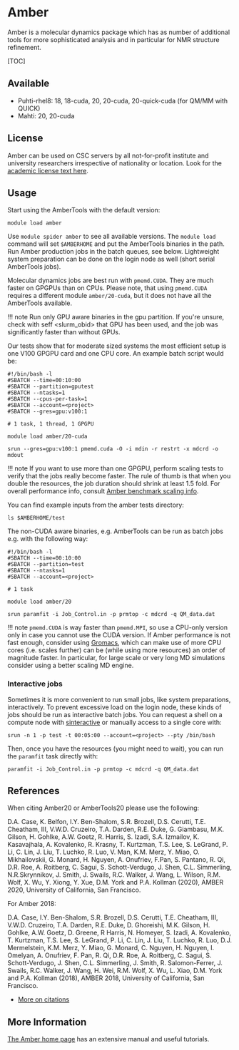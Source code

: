 # Amber

Amber is a molecular dynamics package which has as number of additional
tools for more sophisticated analysis and in particular for NMR
structure refinement.

[TOC]

## Available

* Puhti-rhel8: 18, 18-cuda, 20, 20-cuda, 20-quick-cuda (for QM/MM with QUICK)
* Mahti: 20, 20-cuda

## License

Amber can be used on CSC servers by all not-for-profit institute and
university researchers irrespective of nationality or location. Look for
the [academic license text here](http://ambermd.org/LicenseAmber20.pdf).

## Usage

Start using the AmberTools with the default version:
  
```
module load amber
```

Use `module spider amber` to see all available versions.
The `module load` command will set `$AMBERHOME` and put the AmberTools binaries in the path. Run Amber
production jobs in the batch queues, see below. Lightweight system preparation
can be done on the login node as well (short serial AmberTools jobs).

Molecular dynamics jobs are best run with `pmemd.CUDA`. They are much faster
on GPGPUs than on CPUs. Please note, that using `pmemd.CUDA` requires
a different module `amber/20-cuda`, but it does not have all the AmberTools available.

!!! note
    Run only GPU aware binaries in the gpu partition. If you're unsure,
    check with seff <slurm_obid> that GPU has been used, and the job
    was significantly faster than without GPUs.
    
Our tests show that for moderate sized systems the most efficient setup
is one V100 GPGPU card and one CPU core. An example batch script would be:

```
#!/bin/bash -l
#SBATCH --time=00:10:00
#SBATCH --partition=gputest
#SBATCH --ntasks=1
#SBATCH --cpus-per-task=1
#SBATCH --account=<project>
#SBATCH --gres=gpu:v100:1

# 1 task, 1 thread, 1 GPGPU

module load amber/20-cuda

srun --gres=gpu:v100:1 pmemd.cuda -O -i mdin -r restrt -x mdcrd -o mdout
```

!!! note
    If you want to use more than one GPGPU, perform scaling tests to verify that
    the jobs really become faster. The rule of thumb is that when you double the resources,
    the job duration should shrink at least 1.5 fold.
    For overall performance info, consult [Amber benchmark scaling info](http://ambermd.org/GPUPerformance.php).

You can find example inputs from the amber tests directory:

```
ls $AMBERHOME/test
```

The non-CUDA aware binaries, e.g. AmberTools can be run as batch jobs e.g. with the following way:

```
#!/bin/bash -l
#SBATCH --time=00:10:00
#SBATCH --partition=test
#SBATCH --ntasks=1
#SBATCH --account=<project>

# 1 task

module load amber/20

srun paramfit -i Job_Control.in -p prmtop -c mdcrd -q QM_data.dat
```

!!! note
    `pmemd.CUDA` is way faster than `pmemd.MPI`, so use a CPU-only 
    version only in case you cannot use the CUDA version. If Amber performance
    is not fast enough, consider using [Gromacs](gromacs.md), which can make use
    of more CPU cores (i.e. scales further) can be (while using more resources)
    an order of magnitude faster. In particular, for large scale or very long MD
    simulations consider using a better scaling MD engine.

### Interactive jobs

Sometimes it is more convenient to run small jobs, like system
preparations, interactively. To prevent excessive load on the login node, these
kinds of jobs should be run as interactive batch jobs. You can request
a shell on a compute node with 
[sinteractive](../computing/running/interactive-usage.md) or manually access to a single core with:

```
srun -n 1 -p test -t 00:05:00 --account=<project> --pty /bin/bash
```

Then, once you have the resources (you might need to wait), 
you can run the `paramfit` task directly with:

```
paramfit -i Job_Control.in -p prmtop -c mdcrd -q QM_data.dat
```

## References

When citing Amber20 or AmberTools20 please use the following:

D.A. Case, K. Belfon, I.Y. Ben-Shalom, S.R. Brozell, D.S. Cerutti, 
T.E. Cheatham, III, V.W.D. Cruzeiro, T.A. Darden, R.E. Duke, 
G. Giambasu, M.K. Gilson, H. Gohlke, A.W. Goetz, R. Harris, 
S. Izadi, S.A. Izmailov, K. Kasavajhala, A. Kovalenko, R. Krasny, 
T. Kurtzman, T.S. Lee, S. LeGrand, P. Li, C. Lin, J. Liu, T. Luchko, 
R. Luo, V. Man, K.M. Merz, Y. Miao, O. Mikhailovskii, 
G. Monard, H. Nguyen, A. Onufriev, F.Pan, S. Pantano, R. Qi, 
D.R. Roe, A. Roitberg, C. Sagui, S. Schott-Verdugo, J. Shen, 
C.L. Simmerling, N.R.Skrynnikov, J. Smith, J. Swails, R.C. Walker, 
J. Wang, L. Wilson, R.M. Wolf, X. Wu, Y. Xiong, Y. Xue, D.M. York 
and P.A. Kollman (2020), AMBER 2020, University of California, San Francisco.

For Amber 2018:
  
D.A. Case, I.Y. Ben-Shalom, S.R. Brozell, D.S. Cerutti, T.E. Cheatham,
III, V.W.D. Cruzeiro, T.A. Darden, R.E. Duke, D. Ghoreishi, M.K. Gilson,
H. Gohlke, A.W. Goetz, D. Greene, R Harris, N. Homeyer, S. Izadi, A.
Kovalenko, T. Kurtzman, T.S. Lee, S. LeGrand, P. Li, C. Lin, J. Liu, T.
Luchko, R. Luo, D.J. Mermelstein, K.M. Merz, Y. Miao, G. Monard, C.
Nguyen, H. Nguyen, I. Omelyan, A. Onufriev, F. Pan, R. Qi, D.R. Roe, A.
Roitberg, C. Sagui, S. Schott-Verdugo, J. Shen, C.L. Simmerling, J.
Smith, R. Salomon-Ferrer, J. Swails, R.C. Walker, J. Wang, H. Wei, R.M.
Wolf, X. Wu, L. Xiao, D.M. York and P.A. Kollman (2018), AMBER 2018,
University of California, San Francisco.

* [More on citations](http://ambermd.org/CiteAmber.php)

## More Information

[The Amber home page](http://ambermd.org/) has an extensive manual
and useful tutorials.

